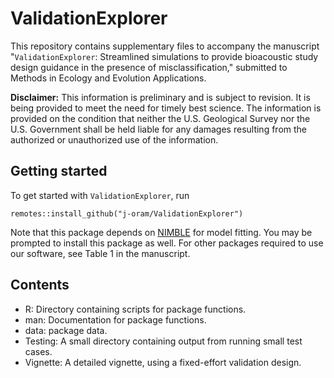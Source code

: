 # ValidationExplorer

This repository contains supplementary files to accompany the manuscript "`ValidationExplorer`:  Streamlined simulations to provide bioacoustic study design guidance in the presence of misclassification," submitted to Methods in Ecology and Evolution Applications. 

**Disclaimer:**  This information is preliminary and is subject to revision. It is being provided to meet the need for timely best science.
The information is provided on the condition that neither the U.S. Geological Survey nor the U.S. Government shall be
held liable for any damages resulting from the authorized or unauthorized use of the information.

## Getting started 

To get started with `ValidationExplorer`, run 

```
remotes::install_github("j-oram/ValidationExplorer")
```

Note that this package depends on [NIMBLE](https://r-nimble.org/) for model fitting. You may be prompted to install this package as well. For other packages required to use our software, see Table 1 in the manuscript.

## Contents 

- R: Directory containing scripts for package functions. 
- man: Documentation for package functions. 
- data: package data. 
- Testing: A small directory containing output from running small test cases. 
- Vignette: A detailed vignette, using a fixed-effort validation design. 

